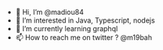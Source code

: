 - 👋 Hi, I’m @madiou84
- 👀 I’m interested in Java, Typescript, nodejs
- 🌱 I’m currently learning graphql
- 📫 How to reach me on twitter ? @m19bah

<!---
madiou84/madiou84 is a ✨ special ✨ repository because its `README.md` (this file) appears on your GitHub profile.
You can click the Preview link to take a look at your changes.
--->
